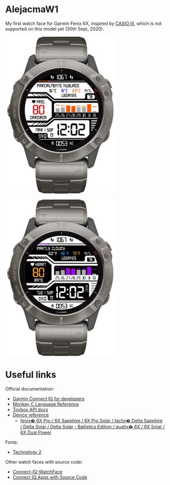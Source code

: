 # AlejacmaW1

My first watch face for Garmin Fenix 6X, inspired by [CASIO III](https://apps.garmin.com/es-ES/apps/0adf6c94-07b8-4071-8292-38875918c85e), which is not supported on this model yet (30th Sept, 2020).

<img src="AlejacmaW1_spa.png"
     alt="AlejacmaW1 Spanish"
     width="350" />

<img src="AlejacmaW1_eng.png"
     alt="AlejacmaW1 English"
     width="350" />

# Useful links

Official documentation:
- [Garmin Connect IQ for developers](https://developer.garmin.com/connect-iq/overview/)
- [Monkey C Language Reference](https://developer.garmin.com/connect-iq/reference-guides/monkey-c-reference/)
- [Toybox API docs](https://developer.garmin.com/connect-iq/api-docs/index.html)
- [Device reference](https://developer.garmin.com/connect-iq/reference-guides/devices-reference/)
    - [fenix� 6X Pro / 6X Sapphire / 6X Pro Solar / tactix� Delta Sapphire / Delta Solar / Delta Solar - Ballistics Edition / quatix� 6X / 6X Solar / 6X Dual Power](https://developer.garmin.com/connect-iq/reference-guides/devices-reference/#f%C4%93nix%C2%AE6xpro6xsapphire6xprosolartactix%C2%AEdeltasapphiredeltasolardeltasolar-ballisticseditionquatix%C2%AE6x6xsolar6xdualpower)

Fonts:
- [Technology 2](https://www.dafont.com/es/technology-2.font?text=14%3A26)

Other watch faces with source code:
- [Connect-IQ-WatchFace](https://gitlab.com/ravenfeld/Connect-IQ-WatchFace)
- [Connect IQ Apps with Source Code](https://starttorun.info/connect-iq-apps-with-source-code/)